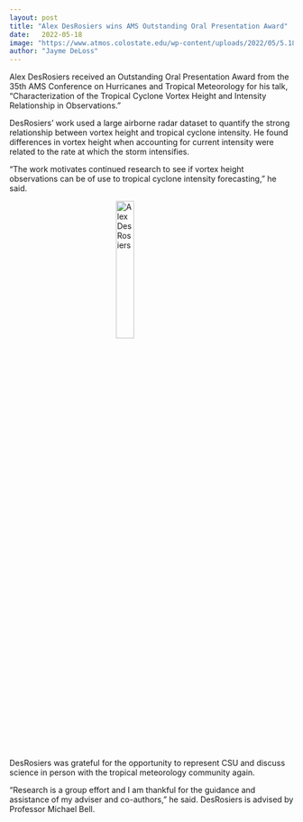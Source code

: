 ```yaml
---
layout: post
title: "Alex DesRosiers wins AMS Outstanding Oral Presentation Award"
date:   2022-05-18
image: "https://www.atmos.colostate.edu/wp-content/uploads/2022/05/5.18.22_Alex_DesRosiers.jpg"
author: "Jayme DeLoss"
---
```


Alex DesRosiers received an Outstanding Oral Presentation Award from the 35th AMS Conference on Hurricanes and Tropical Meteorology for his talk, “Characterization of the Tropical Cyclone Vortex Height and Intensity Relationship in Observations.”

DesRosiers’ work used a large airborne radar dataset to quantify the strong relationship between vortex height and tropical cyclone intensity. He found differences in vortex height when accounting for current intensity were related to the rate at which the storm intensifies.

“The work motivates continued research to see if vortex height observations can be of use to tropical cyclone intensity forecasting,” he said.

<!--more-->

<img src="https://www.atmos.colostate.edu/wp-content/uploads/2022/05/5.18.22_Alex_DesRosiers.jpg"
     alt="Alex DesRosiers"
     style=" display: block;margin-left: auto;margin-right: auto;width: 25%;" />

DesRosiers was grateful for the opportunity to represent CSU and discuss science in person with the tropical meteorology community again.

“Research is a group effort and I am thankful for the guidance and assistance of my adviser and co-authors,” he said. DesRosiers is advised by Professor Michael Bell.